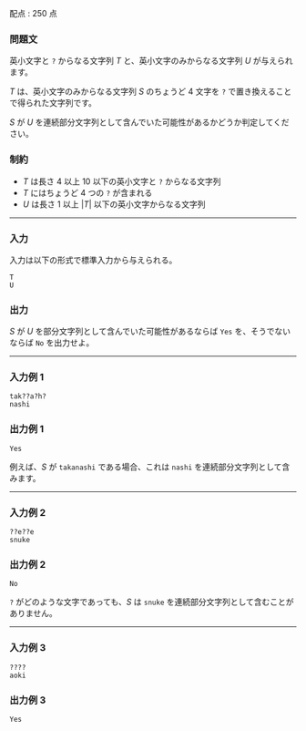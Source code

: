 配点 : $250$ 点

### 問題文

英小文字と `?` からなる文字列 $T$ と、英小文字のみからなる文字列 $U$ が与えられます。

$T$ は、英小文字のみからなる文字列 $S$ のちょうど $4$ 文字を `?` で置き換えることで得られた文字列です。

$S$ が $U$ を連続部分文字列として含んでいた可能性があるかどうか判定してください。

### 制約

  * $T$ は長さ $4$ 以上 $10$ 以下の英小文字と `?` からなる文字列
  * $T$ にはちょうど $4$ つの `?` が含まれる
  * $U$ は長さ $1$ 以上 $|T|$ 以下の英小文字からなる文字列



* * *

### 入力

入力は以下の形式で標準入力から与えられる。
    
    
    T
    U

### 出力

$S$ が $U$ を部分文字列として含んでいた可能性があるならば `Yes` を、そうでないならば `No` を出力せよ。

* * *

### 入力例 1
    
    
    tak??a?h?
    nashi

### 出力例 1
    
    
    Yes

例えば、$S$ が `takanashi` である場合、これは `nashi` を連続部分文字列として含みます。

* * *

### 入力例 2
    
    
    ??e??e
    snuke

### 出力例 2
    
    
    No

`?` がどのような文字であっても、$S$ は `snuke` を連続部分文字列として含むことがありません。

* * *

### 入力例 3
    
    
    ????
    aoki

### 出力例 3
    
    
    Yes